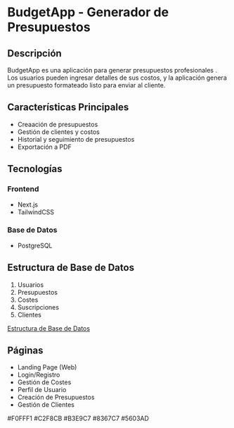 # BudgetApp - Generador de Presupuestos

## Descripción

BudgetApp es una aplicación para generar presupuestos profesionales . Los usuarios pueden ingresar detalles de sus costos, y la aplicación genera un presupuesto formateado listo para enviar al cliente.

## Características Principales

- Creaación de presupuestos
- Gestión de clientes y costos
- Historial y seguimiento de presupuestos
- Exportación a PDF

## Tecnologías

### Frontend

- Next.js
- TailwindCSS

### Base de Datos

- PostgreSQL

## Estructura de Base de Datos

1. Usuarios
2. Presupuestos
3. Costes
4. Suscripciones
5. Clientes

[Estructura de Base de Datos](./esquema_bbd.pdf)

## Páginas

- Landing Page (Web)
- Login/Registro
- Gestión de Costes
- Perfil de Usuario
- Creación de Presupuestos
- Gestión de Clientes

#F0FFF1 #C2F8CB #B3E9C7 #8367C7 #5603AD
